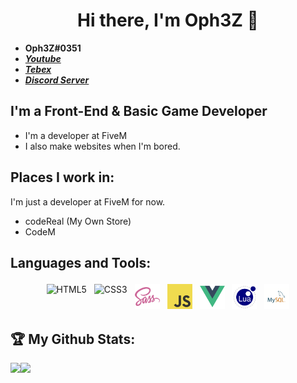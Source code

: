 <div align="center">
  <h1>Hi there, I'm Oph3Z 👋</h1>
</div>

- **Oph3Z#0351**
- [**_Youtube_**](https://www.youtube.com/channel/UC1A8ARiyLBTFVOTTj76hTDw)
- [**_Tebex_**](https://oph3z-dev.tebex.io/)
- [**_Discord Server_**](https://discord.gg/r74XzV7QDx)

## I'm a Front-End & Basic Game Developer
- I'm a developer at FiveM
- I also make websites when I'm bored.

## Places I work in:
I'm just a developer at FiveM for now.

- codeReal (My Own Store)
- CodeM

## Languages and Tools:
<p align="center">
  <img height="40" style="vertical-align:top; margin:4px" alt="HTML5" src="https://cdn.jsdelivr.net/gh/devicons/devicon/icons/html5/html5-original.svg" style="padding-right:10px;" />
  <img height="40" style="vertical-align:top; margin:4px" alt="CSS3" src="https://cdn.jsdelivr.net/gh/devicons/devicon/icons/css3/css3-original.svg" style="padding-right:10px;" />
  <img height="40" style="vertical-align:top; margin:4px" alt="Sass" src="https://raw.githubusercontent.com/github/explore/80688e429a7d4ef2fca1e82350fe8e3517d3494d/topics/sass/sass.png" />
  <img height="40" style="vertical-align:top; margin:4px" alt="JavaScript" src="https://raw.githubusercontent.com/github/explore/80688e429a7d4ef2fca1e82350fe8e3517d3494d/topics/javascript/javascript.png" style="padding-right:10px;" />
  <img height="40" style="vertical-align:top; margin:4px" alt="Vue" src="https://raw.githubusercontent.com/github/explore/80688e429a7d4ef2fca1e82350fe8e3517d3494d/topics/vue/vue.png" style="padding-right:10px;" />
  <img height="40" style="vertical-align:top; margin:4px" alt="Lua" src="https://raw.githubusercontent.com/github/explore/80688e429a7d4ef2fca1e82350fe8e3517d3494d/topics/lua/lua.png" />
  <img height="40" style="vertical-align:top; margin:4px" alt="MySQL" src="https://raw.githubusercontent.com/github/explore/80688e429a7d4ef2fca1e82350fe8e3517d3494d/topics/mysql/mysql.png" />
  <br/>
</p>

## 🏆 My Github Stats:
<div>
   <a href="https://github-readme-stats.vercel.app/api?username=Oph3Z1&theme=tokyonight&border_color=black">
    <img  align="left" src="https://github-readme-stats.vercel.app/api?username=Oph3Z1&count_private=true&show_icons=true&theme=tokyonight&border_color=black" />
  </a>
  <a href="https://github-readme-stats.vercel.app/api/top-langs/?username=Oph3Z1&hide=php&theme=tokyonight&border_color=black">
    <img align="left" src="https://github-readme-stats.vercel.app/api/top-langs/?username=Oph3Z1&hide=php&theme=tokyonight&border_color=black" />
  </a>
</div>
